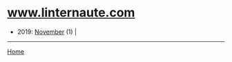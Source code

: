 # www.linternaute.com

  * 2019: 
      [November](./www-linternaute-com-2019-11.md) (1) | 

----

[Home](../)
